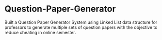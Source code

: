 # Question-Paper-Generator
Built a Question Paper Generator System using Linked List data structure for professors to generate multiple sets of question papers with the objective to reduce cheating in online semester.

